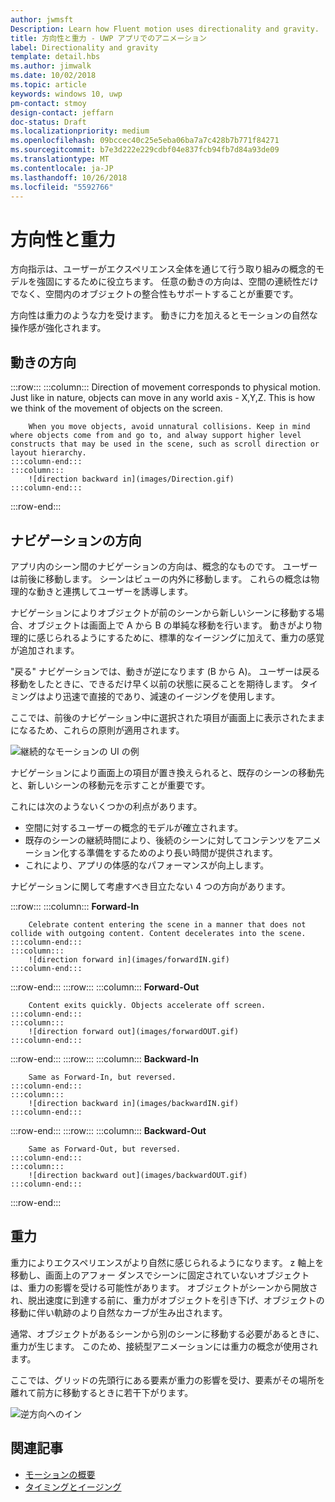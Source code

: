 ```yaml
---
author: jwmsft
Description: Learn how Fluent motion uses directionality and gravity.
title: 方向性と重力 - UWP アプリでのアニメーション
label: Directionality and gravity
template: detail.hbs
ms.author: jimwalk
ms.date: 10/02/2018
ms.topic: article
keywords: windows 10, uwp
pm-contact: stmoy
design-contact: jeffarn
doc-status: Draft
ms.localizationpriority: medium
ms.openlocfilehash: 09bccec40c25e5eba06ba7a7c428b7b771f84271
ms.sourcegitcommit: b7e3d222e229cdbf04e837fcb94fb7d84a93de09
ms.translationtype: MT
ms.contentlocale: ja-JP
ms.lasthandoff: 10/26/2018
ms.locfileid: "5592766"
---
```

# <a name="directionality-and-gravity"></a>方向性と重力

方向指示は、ユーザーがエクスペリエンス全体を通じて行う取り組みの概念的モデルを強固にするために役立ちます。 任意の動きの方向は、空間の連続性だけでなく、空間内のオブジェクトの整合性もサポートすることが重要です。

方向性は重力のような力を受けます。 動きに力を加えるとモーションの自然な操作感が強化されます。

## <a name="direction-of-movement"></a>動きの方向

:::row:::
    :::column:::
        Direction of movement corresponds to physical motion. Just like in nature, objects can move in any world axis - X,Y,Z. This is how we think of the movement of objects on the screen.

        When you move objects, avoid unnatural collisions. Keep in mind where objects come from and go to, and alway support higher level constructs that may be used in the scene, such as scroll direction or layout hierarchy.
    :::column-end:::
    :::column:::
        ![direction backward in](images/Direction.gif)
    :::column-end:::
:::row-end:::

## <a name="direction-of-navigation"></a>ナビゲーションの方向

アプリ内のシーン間のナビゲーションの方向は、概念的なものです。 ユーザーは前後に移動します。 シーンはビューの内外に移動します。 これらの概念は物理的な動きと連携してユーザーを誘導します。

ナビゲーションによりオブジェクトが前のシーンから新しいシーンに移動する場合、オブジェクトは画面上で A から B の単純な移動を行います。 動きがより物理的に感じられるようにするために、標準的なイージングに加えて、重力の感覚が追加されます。

"戻る" ナビゲーションでは、動きが逆になります (B から A)。 ユーザーは戻る移動をしたときに、できるだけ早く以前の状態に戻ることを期待します。 タイミングはより迅速で直接的であり、減速のイージングを使用します。

ここでは、前後のナビゲーション中に選択された項目が画面上に表示されたままになるため、これらの原則が適用されます。

![継続的なモーションの UI の例](images/continuous3.gif)

ナビゲーションにより画面上の項目が置き換えられると、既存のシーンの移動先と、新しいシーンの移動元を示すことが重要です。

これには次のようないくつかの利点があります。

- 空間に対するユーザーの概念的モデルが確立されます。
- 既存のシーンの継続時間により、後続のシーンに対してコンテンツをアニメーション化する準備をするためのより長い時間が提供されます。
- これにより、アプリの体感的なパフォーマンスが向上します。

ナビゲーションに関して考慮すべき目立たない 4 つの方向があります。

:::row:::
    :::column:::
        **Forward-In**

        Celebrate content entering the scene in a manner that does not collide with outgoing content. Content decelerates into the scene.
    :::column-end:::
    :::column:::
        ![direction forward in](images/forwardIN.gif)
    :::column-end:::
:::row-end:::
:::row:::
    :::column:::
        **Forward-Out**

        Content exits quickly. Objects accelerate off screen.
    :::column-end:::
    :::column:::
        ![direction forward out](images/forwardOUT.gif)
    :::column-end:::
:::row-end:::
:::row:::
    :::column:::
        **Backward-In**

        Same as Forward-In, but reversed.
    :::column-end:::
    :::column:::
        ![direction backward in](images/backwardIN.gif)
    :::column-end:::
:::row-end:::
:::row:::
    :::column:::
        **Backward-Out**

        Same as Forward-Out, but reversed.
    :::column-end:::
    :::column:::
        ![direction backward out](images/backwardOUT.gif)
    :::column-end:::
:::row-end:::

## <a name="gravity"></a>重力

重力によりエクスペリエンスがより自然に感じられるようになります。 z 軸上を移動し、画面上のアフォー ダンスでシーンに固定されていないオブジェクトは、重力の影響を受ける可能性があります。 オブジェクトがシーンから開放され、脱出速度に到達する前に、重力がオブジェクトを引き下げ、オブジェクトの移動に伴い軌跡のより自然なカーブが生み出されます。

通常、オブジェクトがあるシーンから別のシーンに移動する必要があるときに、重力が生じます。 このため、接続型アニメーションには重力の概念が使用されます。

ここでは、グリッドの先頭行にある要素が重力の影響を受け、要素がその場所を離れて前方に移動するときに若干下がります。

![逆方向へのイン](images/continuity-photos.gif)

## <a name="related-articles"></a>関連記事

- [モーションの概要](index.md)
- [タイミングとイージング](timing-and-easing.md)